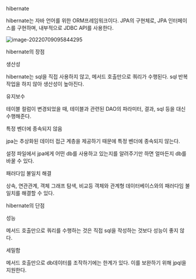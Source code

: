 hibernate

hibernate는 자바 언어를 위한 ORM프레임워크이다. JPA의 구현체로, JPA 인터페이스를 구현하며, 내부적으로 JDBC API를 사용한다.

![image-20220709095844295](C:\Users\user\AppData\Roaming\Typora\typora-user-images\image-20220709095844295.png)



hibernate의 장점

생산성

hibernate는 sql을 직접 사용하지 않고, 메서드 호출만으로 쿼리가 수행된다. sql 반복작업을 하지 않아 생산성이 높아진다.

유지보수

테이블 컬럼이 변경되었을 때, 테이블과 관련된 DAO의 파라미터, 결과, sql 등을 대신 수행해준다.

특정 벤더에 종속되지 않음

jpa는 추상화된 데이터 접근 계층을 제공하기 때문에 특정 벤더에 종속되지 않는다.

설정 파일에서 jpa에게 어떤 db를 사용하고 있는지를 알려주기만 하면 얼마든지 db를 바꿀 수 있다.

패러다임 불일치 해결

상속, 연관관계, 객체 그래프 탐색, 비교등 객체와 관계형 데이터베이스와의 패러다임 불일치를 해결할 수 있다.

hibernate의 단점

성능

메서드 호출만으로 쿼리를 수행하는 것은 직접 sql을 작성하는 것보다 성능이 좋지 않다.

세밀함

메서드 호출만으로 db데이터를 조작하기에는 한계가 있다. 이를 보완하기 위해 jpql을 지원한다.